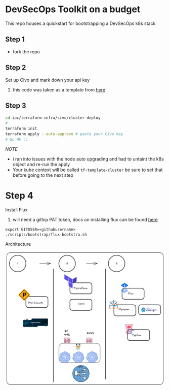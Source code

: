 # DevSecOps Toolkit on a budget
This repo houses a quickstart for bootstrapping a DevSecOps k8s stack

## Step 1
- fork the repo
## Step 2
Set up Civo  and mark down your api key
1. this code was taken as a template from [here](https://github.com/civo/terraform-template)

## Step 3
```bash
cd iac/terraform-infra/civo/cluster-deploy
#
terraform init
terraform apply --auto-approve # paste your Civo key
# GL HF :)
```
*NOTE*
- i ran into issues with the node auto upgrading and had to untaint the k8s object and re-run the apply
- Your kube context  will be called `tf-template-cluster`  be sure to set that before going to the next step
# Step 4
Install Flux
1. will need a githip PAT token, docs on installing flux can be found [here](https://fluxcd.io/flux/installation/)
```
export GITUSER=<githubusername>
./scripts/bootstrap/flux-bootstra.sh
```

Architecture

![diagram](img/DevSecOps-Outline.png)
